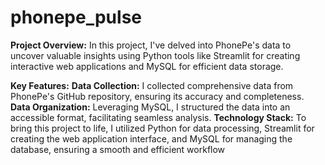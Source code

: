 # phonepe_pulse
**Project Overview:**
In this project, I've delved into PhonePe's data to uncover valuable insights using Python tools like Streamlit for creating interactive web applications and MySQL for efficient data storage.

**Key Features:**
**Data Collection:** I collected comprehensive data from PhonePe's GitHub repository, ensuring its accuracy and completeness.
**Data Organization:** Leveraging MySQL, I structured the data into an accessible format, facilitating seamless analysis.
**Technology Stack:**
To bring this project to life, I utilized Python for data processing, Streamlit for creating the web application interface, and MySQL for managing the database, ensuring a smooth and efficient workflow






